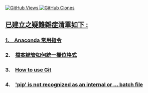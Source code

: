 <a href='https://github.com/Junwu0615/Other'><img alt='GitHub Views' src='https://views.whatilearened.today/views/github/Junwu0615/Other.svg'> 
<a href='https://github.com/Junwu0615/Other'><img alt='GitHub Clones' src='https://img.shields.io/badge/dynamic/json?color=success&label=Clone&query=count_total&url=https://gist.githubusercontent.com/Junwu0615/038cbea264678dca58c487512512e747/raw/Other_clone.json&logo=github'> </br>

## 已建立之疑難雜症清單如下 :

### 1.　[Anaconda 常用指令](/Anaconda常用指令/README.md)
### 2.　[檔案總管如何統一欄位格式](/檔案總管如何統一欄位格式/README.md)
### 3.　[How to use Git](How_to_use_Git.md)
### 4.　['pip' is not recognized as an internal or ... batch file]('pip'_is_not_recognized.md)
